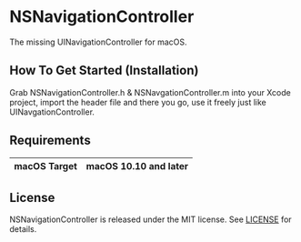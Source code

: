 # NSNavigationController
The missing UINavigationController for macOS.

## How To Get Started (Installation)

Grab NSNavigationController.h & NSNavgationController.m into your Xcode project, import the header file and there you go, use it freely just like UINavgationController.


## Requirements

|   macOS Target   |   macOS 10.10 and later   |
|:----------------------------:|:----------------------------:|

## License

NSNavigationController is released under the MIT license. See [LICENSE](https://github.com/yautou/NSNavigationController/blob/master/LICENSE) for details.
